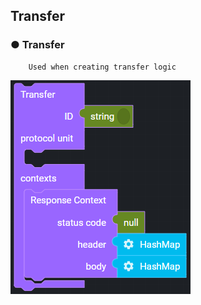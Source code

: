 ## Transfer

### ● Transfer

        Used when creating transfer logic

![](../../img/assets/image%20%28151%29.png)
